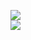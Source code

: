 [![](https://img.shields.io/badge/Made%20With-Github%20Spray-lightgrey.svg?style=for-the-badge&logo=github)](https://github.com/Annihil/github-spray#15157)  
[![](https://i.imgur.com/2DrTn0Z.gif)](https://github.com/Annihil/github-spray)
